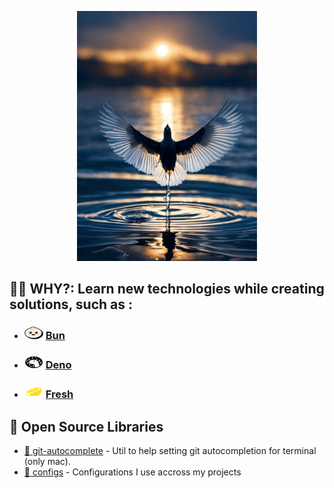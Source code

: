 <p align="center">
  <a><img src="profile/rise.webp" style="height:25rem" /></a>
</p>

## 🙋‍♀️ WHY?: Learn new technologies while creating solutions, such as :

- ### <img height="20" width="30" src="profile/bun.svg" /> [Bun][bun]

- ### <img height="20" width="30" src="profile/deno.svg" /> [Deno][deno]
- ### <img height="20" width="30" src="profile/fresh.png" /> [Fresh][fresh]

## 📝 Open Source Libraries
-   [🧐 git-autocomplete](https://github.com/RisingSquad/git-autocompletion-mac)  - Util to help setting git autocompletion for terminal (only mac).
-   [📖 configs](https://github.com/RisingSquad/configs) - Configurations I use accross my projects 


<!-- Reference -->

[deno]: https://deno.com/
[bun]: https://bun.sh/
[fresh]: https://fresh.deno.dev/

<!--

**Here are some ideas to get you started:**

🙋‍♀️ Our why?
Learn 

🌈 Contribution guidelines - how can the community get involved?
👩‍💻 Useful resources - where can the community find your docs? Is there anything else the community should know?
🍿 Fun facts - what does your team eat for breakfast?
🧙 Remember, you can do mighty things with the power of [Markdown](https://docs.github.com/github/writing-on-github/getting-started-with-writing-and-formatting-on-github/basic-writing-and-formatting-syntax)
-->
